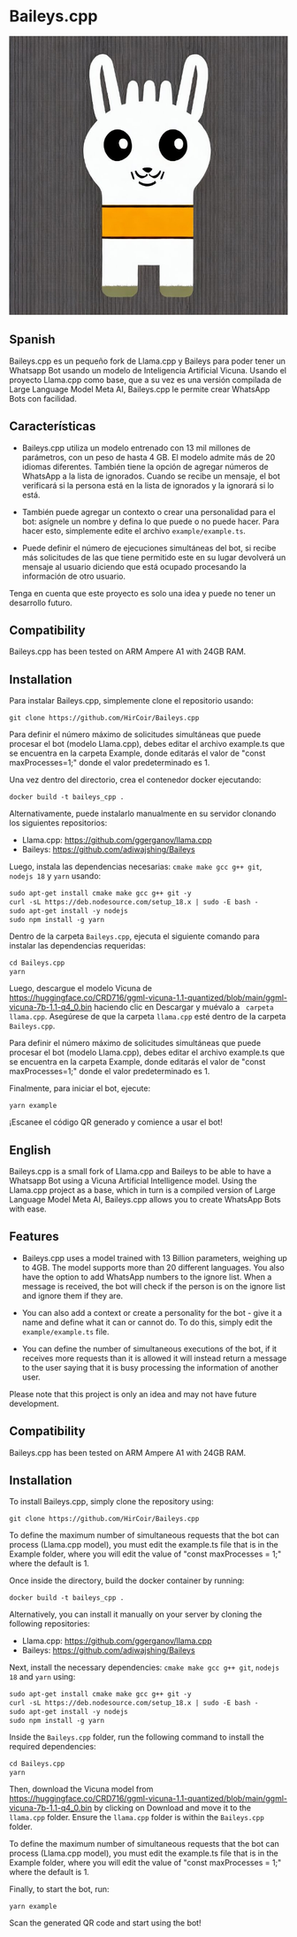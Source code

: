 
# Baileys.cpp 
![Baileys.cpp](https://raw.githubusercontent.com/HirCoir/Baileys.cpp/master/Baileys.cpp.jpg)

## Spanish
Baileys.cpp es un pequeño fork de Llama.cpp y Baileys para poder tener un Whatsapp Bot usando un modelo de Inteligencia Artificial Vicuna. Usando el proyecto Llama.cpp como base, que a su vez es una versión compilada de Large Language Model Meta AI, Baileys.cpp le permite crear WhatsApp Bots con facilidad.


## Características 

* Baileys.cpp utiliza un modelo entrenado con 13 mil millones de parámetros, con un peso de hasta 4 GB. El modelo admite más de 20 idiomas diferentes. También tiene la opción de agregar números de WhatsApp a la lista de ignorados. Cuando se recibe un mensaje, el bot verificará si la persona está en la lista de ignorados y la ignorará si lo está.

* También puede agregar un contexto o crear una personalidad para el bot: asígnele un nombre y defina lo que puede o no puede hacer. Para hacer esto, simplemente edite el archivo `example/example.ts`.

* Puede definir el número de ejecuciones simultáneas del bot, si recibe más solicitudes de las que tiene permitido este en su lugar devolverá un mensaje al usuario diciendo que está ocupado procesando la información de otro usuario.

Tenga en cuenta que este proyecto es solo una idea y puede no tener un desarrollo futuro.

## Compatibility 

Baileys.cpp has been tested on ARM Ampere A1 with 24GB RAM.



## Installation 

Para instalar Baileys.cpp, simplemente clone el repositorio usando:

``` 
git clone https://github.com/HirCoir/Baileys.cpp
``` 
Para definir el número máximo de solicitudes simultáneas que puede procesar el bot (modelo Llama.cpp), debes editar el archivo example.ts que se encuentra en la carpeta Example, donde editarás el valor de "const maxProcesses=1;" donde el valor predeterminado es 1.

Una vez dentro del directorio, crea el contenedor docker ejecutando:

``` 
docker build -t baileys_cpp .
``` 

Alternativamente, puede instalarlo manualmente en su servidor clonando los siguientes repositorios:

- Llama.cpp: https://github.com/ggerganov/llama.cpp 
- Baileys: https://github.com/adiwajshing/Baileys 

Luego, instala las dependencias necesarias: `cmake make gcc g++ git`, `nodejs 18` y `yarn` usando:

```
sudo apt-get install cmake make gcc g++ git -y
curl -sL https://deb.nodesource.com/setup_18.x | sudo -E bash -
sudo apt-get install -y nodejs
sudo npm install -g yarn
```

Dentro de la carpeta `Baileys.cpp`, ejecuta el siguiente comando para instalar las dependencias requeridas:

```
cd Baileys.cpp
yarn
``` 

Luego, descargue el modelo Vicuna de https://huggingface.co/CRD716/ggml-vicuna-1.1-quantized/blob/main/ggml-vicuna-7b-1.1-q4_0.bin haciendo clic en Descargar y muévalo a ` carpeta llama.cpp`. Asegúrese de que la carpeta `llama.cpp` esté dentro de la carpeta `Baileys.cpp`.

Para definir el número máximo de solicitudes simultáneas que puede procesar el bot (modelo Llama.cpp), debes editar el archivo example.ts que se encuentra en la carpeta Example, donde editarás el valor de "const maxProcesses=1;" donde el valor predeterminado es 1.

Finalmente, para iniciar el bot, ejecute:

``` 
yarn example
``` 

¡Escanee el código QR generado y comience a usar el bot!

## English

Baileys.cpp is a small fork of Llama.cpp and Baileys to be able to have a Whatsapp Bot using a Vicuna Artificial Intelligence model. Using the Llama.cpp project as a base, which in turn is a compiled version of Large Language Model Meta AI, Baileys.cpp allows you to create WhatsApp Bots with ease. 

## Features 

* Baileys.cpp uses a model trained with 13 Billion parameters, weighing up to 4GB. The model supports more than 20 different languages. You also have the option to add WhatsApp numbers to the ignore list. When a message is received, the bot will check if the person is on the ignore list and ignore them if they are. 

* You can also add a context or create a personality for the bot - give it a name and define what it can or cannot do. To do this, simply edit the `example/example.ts` file. 

* You can define the number of simultaneous executions of the bot, if it receives more requests than it is allowed it will instead return a message to the user saying that it is busy processing the information of another user.

Please note that this project is only an idea and may not have future development. 

## Compatibility 

Baileys.cpp has been tested on ARM Ampere A1 with 24GB RAM.

## Installation 

To install Baileys.cpp, simply clone the repository using: 

``` 
git clone https://github.com/HirCoir/Baileys.cpp
``` 
To define the maximum number of simultaneous requests that the bot can process (Llama.cpp model), you must edit the example.ts file that is in the Example folder, where you will edit the value of "const maxProcesses = 1;" where the default is 1.

Once inside the directory, build the docker container by running: 

``` 
docker build -t baileys_cpp .
``` 

Alternatively, you can install it manually on your server by cloning the following repositories: 

- Llama.cpp: https://github.com/ggerganov/llama.cpp 
- Baileys: https://github.com/adiwajshing/Baileys 

Next, install the necessary dependencies: `cmake make gcc g++ git`, `nodejs 18` and `yarn` using: 

```
sudo apt-get install cmake make gcc g++ git -y
curl -sL https://deb.nodesource.com/setup_18.x | sudo -E bash -
sudo apt-get install -y nodejs
sudo npm install -g yarn
```

Inside the `Baileys.cpp` folder, run the following command to install the required dependencies: 

```
cd Baileys.cpp
yarn
``` 

Then, download the Vicuna model from https://huggingface.co/CRD716/ggml-vicuna-1.1-quantized/blob/main/ggml-vicuna-7b-1.1-q4_0.bin by clicking on Download and move it to the `llama.cpp` folder. Ensure the `llama.cpp` folder is within the `Baileys.cpp` folder.  

To define the maximum number of simultaneous requests that the bot can process (Llama.cpp model), you must edit the example.ts file that is in the Example folder, where you will edit the value of "const maxProcesses = 1;" where the default is 1.

Finally, to start the bot, run: 

``` 
yarn example
``` 

Scan the generated QR code and start using the bot! 

